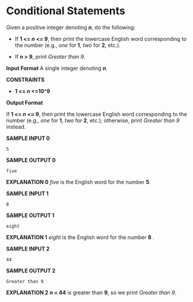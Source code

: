 # Conditional Statements

Given a positive integer denoting ***n***, do the following:

- If **1 <= *n* <= 9**, then print the lowercase English word corresponding to the number (e.g., _one_ for **1**, _two_ for **2**, etc.).

- If ***n* > 9**, print _Greater than 9_.

**Input Format**
A single integer denoting ***n***.

**CONSTRAINTS**

- **1 <= *n* <=10^9**

**Output Format**

If **1 <= *n* <= 9**, then print the lowercase English word corresponding to the number (e.g., _one_ for **1**, _two_ for **2**, etc.); otherwise, print _Greater than 9_ instead.

**SAMPLE INPUT 0**
```
5
```
**SAMPLE OUTPUT 0**
```
five
```

**EXPLANATION 0**
_five_ is the English word for the number **5**.

**SAMPLE INPUT 1**
```
8
```

**SAMPLE OUTPUT 1**
```
eight
```

**EXPLANATION 1**
_eight_ is the English word for the number **8** .

**SAMPLE INPUT 2**
```
44
```

**SAMPLE OUTPUT 2**
```
Greater than 9
```
**EXPLANATION 2**
***n* = 44** is greater than **9**, so we print _Greater than 9_.